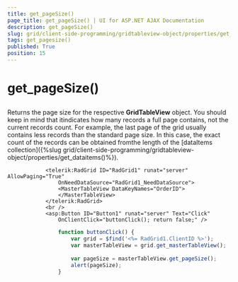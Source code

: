 ```yaml
---
title: get_pageSize()
page_title: get_pageSize() | UI for ASP.NET AJAX Documentation
description: get_pageSize()
slug: grid/client-side-programming/gridtableview-object/properties/get_pagesize()
tags: get_pagesize()
published: True
position: 15
---
```


# get_pageSize()



## 

Returns the page size for the respective __GridTableView__ object. You should keep in mind that itindicates how many records a full page contains, not the current records count. For example, the last page of the grid usually contains less records than the standard page size. In this case, the exact count of the records can be obtained fromthe length of the [dataItems collection]({%slug grid/client-side-programming/gridtableview-object/properties/get_dataitems()%}).

````ASPNET
	        <telerik:RadGrid ID="RadGrid1" runat="server" AllowPaging="True"
	            OnNeedDataSource="RadGrid1_NeedDataSource">
	            <MasterTableView DataKeyNames="OrderID">
	            </MasterTableView>
	        </telerik:RadGrid>
	        <br />
	        <asp:Button ID="Button1" runat="server" Text="Click"
	            OnClientClick="buttonClick(); return false;" />
````



````JavaScript
	            function buttonClick() {
	                var grid = $find('<%= RadGrid1.ClientID %>');
	                var masterTableView = grid.get_masterTableView();
	
	                var pageSize = masterTableView.get_pageSize();
	                alert(pageSize);
	            }
````



